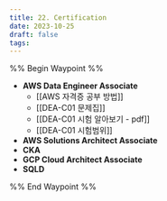 ```yaml
---
title: 22. Certification
date: 2023-10-25
draft: false
tags: 
---
```

%% Begin Waypoint %%
- **AWS Data Engineer Associate**
	- [[AWS 자격증 공부 방법]]
	- [[DEA-C01 문제집]]
	- [[DEA-C01 시험 알아보기 - pdf]]
	- [[DEA-C01 시험범위]]
- **AWS Solutions Architect Associate**
- **CKA**
- **GCP Cloud Architect Associate**
- **SQLD**

%% End Waypoint %%
